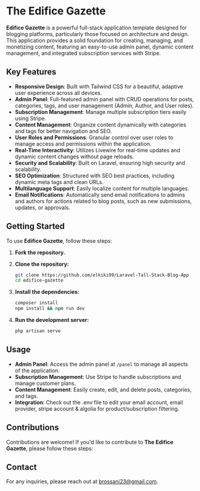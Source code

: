 # The Edifice Gazette

**Edifice Gazette** is a powerful full-stack application template designed for blogging platforms, particularly those focused on architecture and design. This application provides a solid foundation for creating, managing, and monetizing content, featuring an easy-to-use admin panel, dynamic content management, and integrated subscription services with Stripe.

## Key Features

- **Responsive Design**: Built with Tailwind CSS for a beautiful, adaptive user experience across all devices.
- **Admin Panel**: Full-featured admin panel with CRUD operations for posts, categories, tags, and user management (Admin, Author, and User roles).
- **Subscription Management**: Manage multiple subscription tiers easily using Stripe.
- **Content Management**: Organize content dynamically with categories and tags for better navigation and SEO.
- **User Roles and Permissions**: Granular control over user roles to manage access and permissions within the application.
- **Real-Time Interactivity**: Utilizes Livewire for real-time updates and dynamic content changes without page reloads.
- **Security and Scalability**: Built on Laravel, ensuring high security and scalability.
- **SEO Optimization**: Structured with SEO best practices, including dynamic meta tags and clean URLs.
- **Multilanguage Support**: Easily localize content for multiple languages.
- **Email Notifications**: Automatically send email notifications to admins and authors for actions related to blog posts, such as new submissions, updates, or approvals.

## Getting Started

To use **Edifice Gazette**, follow these steps:

1. **Fork the repository.**

2. **Clone the repository:**

    ```bash
    git clone https://github.com/elkiki99/Laravel-Tall-Stack-Blog-App
    cd edifice-gazette
    ```

3. **Install the dependencies:**

    ```bash
    composer install
    npm install && npm run dev
    ```

4. **Run the development server:**

    ```bash
    php artisan serve
    ```

## Usage

- **Admin Panel**: Access the admin panel at `/panel` to manage all aspects of the application.
- **Subscription Management**: Use Stripe to handle subscriptions and manage customer plans.
- **Content Management**: Easily create, edit, and delete posts, categories, and tags.
- **Integration**: Check out the .env file to edit your email account, email provider, stripe account & algolia for product/subscription filtering.

## Contributions

Contributions are welcome! If you'd like to contribute to **The Edifice Gazette**, please follow these steps:

## Contact

For any inquiries, please reach out at brossani23@gmail.com.

